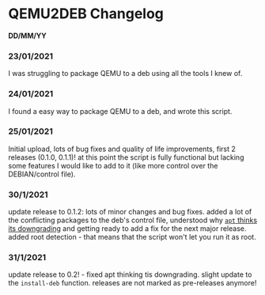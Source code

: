 # QEMU2DEB Changelog

**DD/MM/YY**

### 23/01/2021
I was struggling to package QEMU to a deb using all the tools I knew of.

### 24/01/2021
I found a easy way to package QEMU to a deb, and wrote this script.

### 25/01/2021
Initial upload, lots of bug fixes and quality of life improvements, first 2 releases (0.1.0, 0.1.1)!
at this point the script is fully functional but lacking some features I would like to add to it (like more control over the DEBIAN/control file).

### 30/1/2021
update release to 0.1.2: lots of minor changes and bug fixes.
added a lot of the conflicting packages to the deb's control file, understood why [`apt` thinks its downgrading](https://unix.stackexchange.com/questions/631805/how-to-hold-package-from-updating-with-posttest-script-in-deb) and getting ready to add a fix for the next major release.
added root detection - that means that the script won't let you run it as root.

### 31/1/2021
update release to 0.2! - fixed apt thinking tis downgrading.
slight update to the `install-deb` function. releases are not marked as pre-releases anymore!
